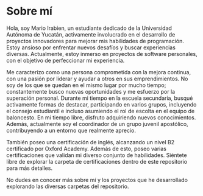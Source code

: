 # Sobre mí

Hola, soy Mario Irabien, un estudiante dedicado de la Universidad Autónoma de Yucatán, activamente involucrado en el desarrollo de proyectos innovadores para mejorar mis habilidades de programación. Estoy ansioso por enfrentar nuevos desafíos y buscar experiencias diversas. Actualmente, estoy inmerso en proyectos de software personales, con el objetivo de perfeccionar mi experiencia.

Me caracterizo como una persona comprometida con la mejora continua, con una pasión por liderar y ayudar a otros en sus emprendimientos. No soy de los que se quedan en el mismo lugar por mucho tiempo; constantemente busco nuevas oportunidades y me esfuerzo por la superación personal. Durante mi tiempo en la escuela secundaria, busqué activamente formas de destacar, participando en varios grupos, incluyendo el consejo estudiantil e incluso asumiendo el rol de escolta en el equipo de baloncesto. En mi tiempo libre, disfruto adquiriendo nuevos conocimientos. Además, actualmente soy el coordinador de un grupo juvenil apostólico, contribuyendo a un entorno que realmente aprecio.

También poseo una certificación de inglés, alcanzando un nivel B2 certificado por Oxford Academy. Además de esto, poseo varias certificaciones que validan mi diverso conjunto de habilidades. Siéntete libre de explorar la carpeta de certificaciones dentro de este repositorio para más detalles.

No dudes en conocer más sobre mí y los proyectos que he desarrollado explorando las diversas carpetas del repositorio.